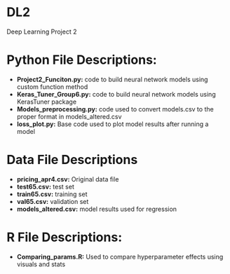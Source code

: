 # DL2
Deep Learning Project 2

# Python File Descriptions:
- **Project2_Funciton.py:** code to build neural network models using custom function method
- **Keras_Tuner_Group6.py:** code to build neural network models using KerasTuner package
- **Models_preprocessing.py:** code used to convert models.csv to the proper format in models_altered.csv
- **loss_plot.py:** Base code used to plot model results after running a model

# Data File Descriptions
- **pricing_apr4.csv:** Original data file
- **test65.csv:** test set 
- **train65.csv:** training set
- **val65.csv:** validation set
- **models_altered.csv:** model results used for regression

# R File Descriptions:
- **Comparing_params.R:** Used to compare hyperparameter effects using visuals and stats
